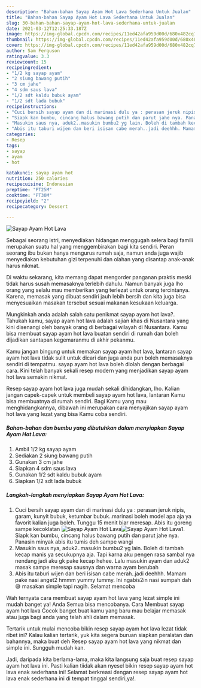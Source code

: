 ```yaml
---
description: "Bahan-bahan Sayap Ayam Hot Lava Sederhana Untuk Jualan"
title: "Bahan-bahan Sayap Ayam Hot Lava Sederhana Untuk Jualan"
slug: 30-bahan-bahan-sayap-ayam-hot-lava-sederhana-untuk-jualan
date: 2021-03-12T12:25:33.187Z
image: https://img-global.cpcdn.com/recipes/11ed42afa959d00d/680x482cq70/sayap-ayam-hot-lava-foto-resep-utama.jpg
thumbnail: https://img-global.cpcdn.com/recipes/11ed42afa959d00d/680x482cq70/sayap-ayam-hot-lava-foto-resep-utama.jpg
cover: https://img-global.cpcdn.com/recipes/11ed42afa959d00d/680x482cq70/sayap-ayam-hot-lava-foto-resep-utama.jpg
author: Sam Ferguson
ratingvalue: 3.3
reviewcount: 15
recipeingredient:
- "1/2 kg sayap ayam"
- "2 siung bawang putih"
- "3 cm jahe"
- "4 sdm saus lava"
- "1/2 sdt kaldu bubuk ayam"
- "1/2 sdt lada bubuk"
recipeinstructions:
- "Cuci bersih sayap ayam dan di marinasi dulu ya : perasan jeruk nipis, garam, kunyit bubuk, ketumbar bubuk..marinasi boleh model apa aja ya favorit kalian juga boleh. Tunggu 15 menit biar meresap. Abis itu goreng sampe kecoklatan"
- "Siapk kan bumbu, cincang halus bawang putih dan parut jahe nya. Panasin minyak abis itu tumis deh sampe wangi"
- "Masukin saus nya, aduk2..masukin bumbu2 yg lain. Boleh di tambah kecap manis ya secukupnya aja. Tapi karna aku pengen rasa sambal nya nendang jadi aku gk pake kecap hehee. Lalu masukin ayam dan aduk2 masak sampe meresap sausnya dan warna ayam berubah"
- "Abis itu taburi wijen dan beri isisan cabe merah..jadi deehhh. Mamam pake nasi anget2 hmmm yummy tummy. Ini ngabis2in nasi sumpah dah😅 masakan simple tapi nagih. Selamat mencoba"
categories:
- Resep
tags:
- sayap
- ayam
- hot

katakunci: sayap ayam hot 
nutrition: 250 calories
recipecuisine: Indonesian
preptime: "PT25M"
cooktime: "PT30M"
recipeyield: "2"
recipecategory: Dessert

---
```



![Sayap Ayam Hot Lava](https://img-global.cpcdn.com/recipes/11ed42afa959d00d/680x482cq70/sayap-ayam-hot-lava-foto-resep-utama.jpg)

Sebagai seorang istri, menyediakan hidangan menggugah selera bagi famili merupakan suatu hal yang menggembirakan bagi kita sendiri. Peran seorang ibu bukan hanya mengurus rumah saja, namun anda juga wajib menyediakan kebutuhan gizi terpenuhi dan olahan yang disantap anak-anak harus nikmat.

Di waktu  sekarang, kita memang dapat mengorder panganan praktis meski tidak harus susah memasaknya terlebih dahulu. Namun banyak juga lho orang yang selalu mau memberikan yang terlezat untuk orang tercintanya. Karena, memasak yang dibuat sendiri jauh lebih bersih dan kita juga bisa menyesuaikan masakan tersebut sesuai makanan kesukaan keluarga. 



Mungkinkah anda adalah salah satu penikmat sayap ayam hot lava?. Tahukah kamu, sayap ayam hot lava adalah sajian khas di Nusantara yang kini disenangi oleh banyak orang di berbagai wilayah di Nusantara. Kamu bisa membuat sayap ayam hot lava buatan sendiri di rumah dan boleh dijadikan santapan kegemaranmu di akhir pekanmu.

Kamu jangan bingung untuk memakan sayap ayam hot lava, lantaran sayap ayam hot lava tidak sulit untuk dicari dan juga anda pun boleh memasaknya sendiri di tempatmu. sayap ayam hot lava boleh diolah dengan berbagai cara. Kini telah banyak sekali resep modern yang menjadikan sayap ayam hot lava semakin nikmat.

Resep sayap ayam hot lava juga mudah sekali dihidangkan, lho. Kalian jangan capek-capek untuk membeli sayap ayam hot lava, lantaran Kamu bisa membuatnya di rumah sendiri. Bagi Kamu yang mau menghidangkannya, dibawah ini merupakan cara menyajikan sayap ayam hot lava yang lezat yang bisa Kamu coba sendiri.

<!--inarticleads1-->

##### Bahan-bahan dan bumbu yang dibutuhkan dalam menyiapkan Sayap Ayam Hot Lava:

1. Ambil 1/2 kg sayap ayam
1. Sediakan 2 siung bawang putih
1. Gunakan 3 cm jahe
1. Siapkan 4 sdm saus lava
1. Gunakan 1/2 sdt kaldu bubuk ayam
1. Siapkan 1/2 sdt lada bubuk




<!--inarticleads2-->

##### Langkah-langkah menyiapkan Sayap Ayam Hot Lava:

1. Cuci bersih sayap ayam dan di marinasi dulu ya : perasan jeruk nipis, garam, kunyit bubuk, ketumbar bubuk..marinasi boleh model apa aja ya favorit kalian juga boleh. Tunggu 15 menit biar meresap. Abis itu goreng sampe kecoklatan
<img src="https://img-global.cpcdn.com/steps/3e4b64e44267fda5/160x128cq70/sayap-ayam-hot-lava-langkah-memasak-1-foto.jpg" alt="Sayap Ayam Hot Lava"><img src="https://img-global.cpcdn.com/steps/5056a334efd4d6c1/160x128cq70/sayap-ayam-hot-lava-langkah-memasak-1-foto.jpg" alt="Sayap Ayam Hot Lava">1. Siapk kan bumbu, cincang halus bawang putih dan parut jahe nya. Panasin minyak abis itu tumis deh sampe wangi
1. Masukin saus nya, aduk2..masukin bumbu2 yg lain. Boleh di tambah kecap manis ya secukupnya aja. Tapi karna aku pengen rasa sambal nya nendang jadi aku gk pake kecap hehee. Lalu masukin ayam dan aduk2 masak sampe meresap sausnya dan warna ayam berubah
1. Abis itu taburi wijen dan beri isisan cabe merah..jadi deehhh. Mamam pake nasi anget2 hmmm yummy tummy. Ini ngabis2in nasi sumpah dah😅 masakan simple tapi nagih. Selamat mencoba




Wah ternyata cara membuat sayap ayam hot lava yang lezat simple ini mudah banget ya! Anda Semua bisa mencobanya. Cara Membuat sayap ayam hot lava Cocok banget buat kamu yang baru mau belajar memasak atau juga bagi anda yang telah ahli dalam memasak.

Tertarik untuk mulai mencoba bikin resep sayap ayam hot lava lezat tidak ribet ini? Kalau kalian tertarik, yuk kita segera buruan siapkan peralatan dan bahannya, maka buat deh Resep sayap ayam hot lava yang nikmat dan simple ini. Sungguh mudah kan. 

Jadi, daripada kita berlama-lama, maka kita langsung saja buat resep sayap ayam hot lava ini. Pasti kalian tiidak akan nyesel bikin resep sayap ayam hot lava enak sederhana ini! Selamat berkreasi dengan resep sayap ayam hot lava enak sederhana ini di tempat tinggal sendiri,ya!.

